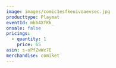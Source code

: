 ```yaml
---
image: images/comic1esfkeuivoaevsec.jpg
producttype: Playmat
eventId: mkb4XfKk_
onsale: false
pricings:
  - quantity: 1
    price: 65
asin: s-oPfZwWx7E
merchandise: comiket
---
```

